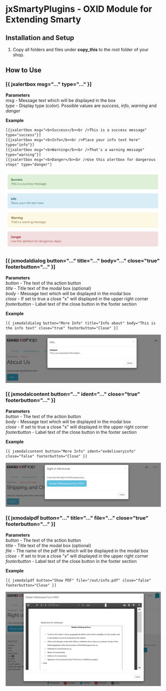 # jxSmartyPlugins - OXID Module for Extending Smarty



## Installation and Setup
1. Copy all folders and files under **copy\_this** to the root folder of your shop.


## How to Use

### [{ jxalertbox msg="..." type="..." }]

**Parameters**  
_msg_ - Message text which will be displayed in the box  
_type_ - Display type (color). Possible values are _success_, _info_, _warning_ and _danger_

**Example**  
```
[{jxalertbox msg="<b>Success</b><br />This is a success message" type="success"}]
[{jxalertbox msg="<b>Info</b><br />Place your info text here" type="info"}]
[{jxalertbox msg="<b>Warning</b><br />That's a warning message" type="warning"}]
[{jxalertbox msg="<b>Danger</b><br />Use this alertbox for dangerous steps" type="danger"]
```
![](https://github.com/job963/jxSmartyPlugins/raw/master/docu/jxalertbox.png)

### [{ jxmodaldialog button="..." title="..." body="..." close="true" footerbutton="..." }]

**Parameters**  
_button_ - The text of the action button  
_title_ - Title text of the modal box (optional)  
_body_ - Message text which will be displayed in the modal box  
_close_ - If set to true a close "x" will displayed in the upper right corner  
_footerbutton_ - Label text of the close button in the footer section 

**Example**  
```
[{ jxmodaldialog button="More Info" title="Info about" body="This is the info text" close="true" footerbutton="Close" }]
```
![](https://github.com/job963/jxSmartyPlugins/raw/master/docu/jxmodaldialog.png)

### [{ jxmodalcontent button="..." ident="..." close="true" footerbutton="..." }]

**Parameters**  
_button_ - The text of the action button  
_body_ - Message text which will be displayed in the modal box  
_close_ - If set to true a close "x" will displayed in the upper right corner  
_footerbutton_ - Label text of the close button in the footer section 

**Example**  
```
[{ jxmodalcontent button="More Info" ident="oxdeliveryinfo" close="false" footerbutton="Close" }]
```
![](https://github.com/job963/jxSmartyPlugins/raw/master/docu/jxmodalcontent.png)

### [{ jxmodalpdf button="..." title="..." file="..." close="true" footerbutton="..." }]

**Parameters**  
_button_ - The text of the action button  
_title_ - Title text of the modal box (optional)  
_file_ - The name of the pdf file which will be displayed in the modal box  
_close_ - If set to true a close "x" will displayed in the upper right corner  
_footerbutton_ - Label text of the close button in the footer section 

**Example**  
```
[{ jxmodalpdf button="Show PDF" file="/out/info.pdf" close="false" footerbutton="Close" }]
```
![](https://github.com/job963/jxSmartyPlugins/raw/master/docu/jxmodalpdf.png)
